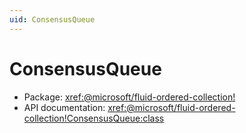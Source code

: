 ```yaml
---
uid: ConsensusQueue
---
```


# ConsensusQueue

- Package: <xref:@microsoft/fluid-ordered-collection!>
- API documentation: <xref:@microsoft/fluid-ordered-collection!ConsensusQueue:class>
